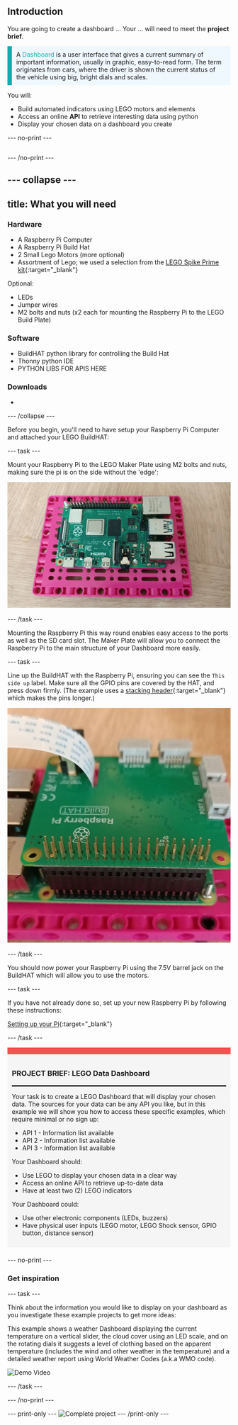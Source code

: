 ## Introduction


You are going to create a dashboard ... Your ... will need to meet the **project brief**.

<p style="border-left: solid; border-width:10px; border-color: #0faeb0; background-color: aliceblue; padding: 10px;">
A <span style="color: #0faeb0">Dashboard</span> is a user interface that gives a current summary of important information, usually in graphic, easy-to-read form. The term originates from cars, where the driver is shown the current status of the vehicle using big, bright dials and scales.</p>

You will:
+ Build automated indicators using LEGO motors and elements
+ Access an online **API** to retrieve interesting data using python
+ Display your chosen data on a dashboard you create

--- no-print ---

<div style="display: flex; flex-wrap: wrap">
<div style="flex-basis: 200px; flex-grow: 1">


--- /no-print ---


--- collapse ---
---
title: What you will need
---
### Hardware

+ A Raspberry Pi Computer
+ A Raspberry Pi Build Hat
+ 2 Small Lego Motors (more optional)
+ Assortment of Lego; we used a selection from the [LEGO Spike Prime kit](https://education.lego.com/en-gb/product/spike-prime){:target="_blank"}

Optional:
+ LEDs
+ Jumper wires
+ M2 bolts and nuts (x2 each for mounting the Raspberry Pi to the LEGO Build Plate)

### Software

+ BuildHAT python library for controlling the Build Hat
+ Thonny python IDE
+ PYTHON LIBS FOR APIS HERE

### Downloads

+ 

--- /collapse ---

Before you begin, you'll need to have setup your Raspberry Pi Computer and attached your LEGO BuildHAT:

--- task ---

Mount your Raspberry Pi to the LEGO Maker Plate using M2 bolts and nuts, making sure the pi is on the side without the 'edge':

 ![Raspberry Pi bolted to a magenta LEGO build plate](images/build_11.jpg)

--- /task ---

Mounting the Raspberry Pi this way round enables easy access to the ports as well as the SD card slot. The Maker Plate will allow you to connect the Raspberry Pi to the main structure of your Dashboard more easily.

--- task ---

Line up the BuildHAT with the Raspberry Pi, ensuring you can see the `This side up` label. Make sure all the GPIO pins are covered by the HAT, and press down firmly. (The example uses a [stacking header](https://www.adafruit.com/product/2223){:target="_blank"} which makes the pins longer.)

![Image of GPIO pins poking through the top of the buildHAT](images/build_15.jpg)

--- /task ---

You should now power your Raspberry Pi using the 7.5V barrel jack on the BuildHAT which will allow you to use the motors.

--- task ---

If you have not already done so, set up your new Raspberry Pi by following these instructions:

[Setting up your Pi](https://projects.raspberrypi.org/en/projects/raspberry-pi-setting-up){:target="_blank"}

--- /task ---


<div style="border-top: 15px solid #f3524f; background-color: whitesmoke; margin-bottom: 20px; padding: 10px;">

### PROJECT BRIEF: LEGO Data Dashboard
<hr style="border-top: 2px solid black;">

Your task is to create a LEGO Dashboard that will display your chosen data. The sources for your data can be any API you like, but in this example we will show you how to access these specific examples, which require minimal or no sign up:

+ API 1 - Information list available
+ API 2 - Information list available
+ API 3 - Information list available

Your Dashboard should:
+ Use LEGO to display your chosen data in a clear way
+ Access an online API to retrieve up-to-date data
+ Have at least two (2) LEGO indicators

Your Dashboard could:
+ Use other electronic components (LEDs, buzzers)
+ Have physical user inputs (LEGO motor, LEGO Shock sensor, GPIO button, distance sensor)
  
</div>

--- no-print ---

### Get inspiration

--- task ---

Think about the information you would like to display on your dashboard as you investigate these example projects to get more ideas:

This example shows a weather Dashboard displaying the current temperature on a vertical slider, the cloud cover using an LED scale, and on the rotating dials it suggests a level of clothing based on the apparent temperature (includes the wind and other weather in the temperature) and a detailed weather report using World Weather Codes (a.k.a WMO code).

![Demo Video](images/weather_dash.gif)

--- /task ---

--- /no-print ---

--- print-only ---
![Complete project](images/showcase_static.png)
--- /print-only ---


